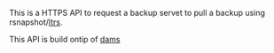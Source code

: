 This is a HTTPS API to request a backup servet to pull a backup using rsnapshot/[ltrs](https://github.com/MisterNoNameLP/ltrs).  

This API is build ontip of [dams](https://github.com/MisterNoNameLP/dams)